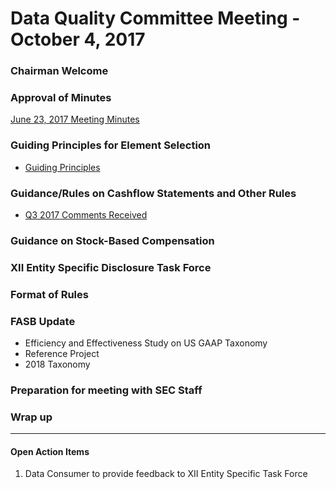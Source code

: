 # Data Quality Committee Meeting - October 4, 2017

### Chairman Welcome 
  
### Approval of Minutes
  [June 23, 2017 Meeting Minutes](DQCMeetingMinutes06232017.docx?raw=true)

### Guiding Principles for Element Selection
  + [Guiding Principles](/guidance/GuidingPrinciples.pdf?raw=true)

### Guidance/Rules on Cashflow Statements and Other Rules
  + [Q3 2017 Comments Received](/comments/PublicExposureCommentsReceived90617.pdf)

### Guidance on Stock-Based Compensation

### XII Entity Specific Disclosure Task Force

### Format of Rules

### FASB Update
  + Efficiency and Effectiveness Study on US GAAP Taxonomy
  + Reference Project
  + 2018 Taxonomy 

### Preparation for meeting with SEC Staff

### Wrap up
______________________

#### Open Action Items

1. Data Consumer to provide feedback to XII Entity Specific Task Force